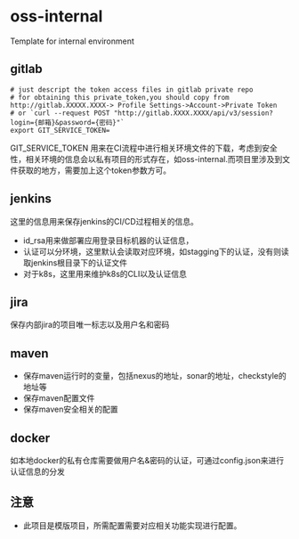 
# oss-internal
Template for internal environment

## gitlab

    # just descript the token access files in gitlab private repo
    # for obtaining this private_token,you should copy from http://gitlab.XXXXX.XXXX-> Profile Settings->Account->Private Token
    # or `curl --request POST "http://gitlab.XXXX.XXXX/api/v3/session?login={邮箱}&password={密码}"`
    export GIT_SERVICE_TOKEN=

GIT_SERVICE_TOKEN 用来在CI流程中进行相关环境文件的下载，考虑到安全性，相关环境的信息会以私有项目的形式存在，如oss-internal.而项目里涉及到文件获取的地方，需要加上这个token参数方可。
    
## jenkins
这里的信息用来保存jenkins的CI/CD过程相关的信息。

- id_rsa用来做部署应用登录目标机器的认证信息，
- 认证可以分环境，这里默认会读取对应环境，如stagging下的认证，没有则读取jenkins根目录下的认证文件
- 对于k8s，这里用来维护k8s的CLI以及认证信息

## jira

保存内部jira的项目唯一标志以及用户名和密码

## maven

- 保存maven运行时的变量，包括nexus的地址，sonar的地址，checkstyle的地址等
- 保存maven配置文件
- 保存maven安全相关的配置

## docker

如本地docker的私有仓库需要做用户名&密码的认证，可通过config.json来进行认证信息的分发





## 注意
- 此项目是模版项目，所需配置需要对应相关功能实现进行配置。
